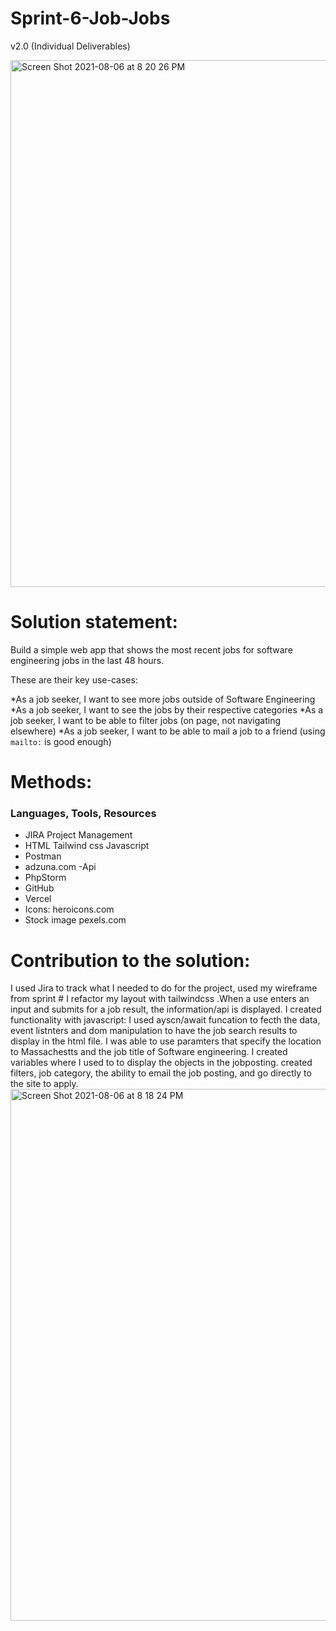 # Sprint-6-Job-Jobs
 v2.0 (Individual Deliverables)


<img width="843" alt="Screen Shot 2021-08-06 at 8 20 26 PM" src="https://user-images.githubusercontent.com/82053164/128581716-3410ca18-97ed-40eb-91ab-4b5c17b6416d.png">

# Solution statement:

 Build a simple web app that shows the most recent jobs for software engineering jobs in the last 48 hours.

These are their key use-cases:

*As a job seeker, I want to see more jobs outside of Software Engineering
*As a job seeker, I want to see the jobs by their respective categories 
*As a job seeker, I want to be able to filter jobs (on page, not navigating elsewhere)
*As a job seeker, I want to be able to mail a job to a friend (using `mailto:` is good enough)

# Methods:
### Languages, Tools, Resources
* JIRA Project Management
* HTML Tailwind css Javascript
* Postman
* adzuna.com -Api
* PhpStorm
* GitHub
* Vercel
* Icons: heroicons.com 
* Stock image pexels.com


# Contribution to the solution:

I used Jira to track what I needed to do for the project, used  my wireframe from sprint # I refactor my layout with tailwindcss .When a use enters an input and submits for a job result, the information/api is displayed. I created functionality with javascript: I used ayscn/await funcation to fecth the data, event listnters and dom manipulation to have the job search results to display in the html file.  I was able to use paramters that specify the location to Massachestts and the job title of Software engineering. I created variables where I used to to display the objects in the jobposting. created filters, job category, the ability to email the job posting, and go directly to the site to apply.<img width="851" alt="Screen Shot 2021-08-06 at 8 18 24 PM" src="https://user-images.githubusercontent.com/82053164/128581682-75f967c5-d08d-485c-bff0-5e3983aea120.png">

